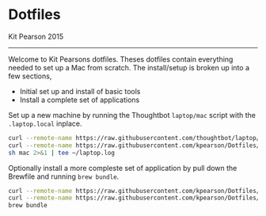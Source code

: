 Dotfiles
========

Kit Pearson 2015

------

Welcome to Kit Pearsons dotfiles. Theses dotfiles contain everything needed to
set up a Mac from scratch. The install/setup is broken up into a few sections,

- Initial set up and install of basic tools
- Install a complete set of applications

Set up a new machine by running the Thoughtbot `laptop/mac` script with the
`.laptop.local` inplace.

```sh
curl --remote-name https://raw.githubusercontent.com/thoughtbot/laptop/master/mac
curl --remote-name https://raw.githubusercontent.com/kpearson/Dotfiles/master/.laptop.local
sh mac 2>&1 | tee ~/laptop.log
```

Optionally install a more compleste set of application by pull down the Brewfile
and running `brew bundle`.

```sh
curl --remote-name https://raw.githubusercontent.com/kpearson/Dotfiles/master/.laptop.local
curl --remote-name https://raw.githubusercontent.com/kpearson/Dotfiles/master/Brewfile
brew bundle
```

